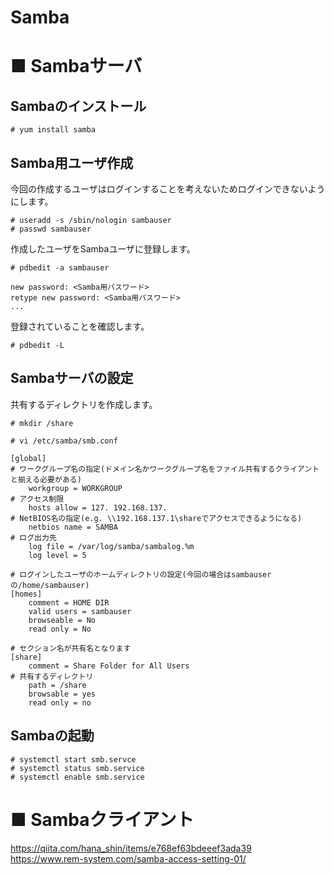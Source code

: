 # Samba
# ■ Sambaサーバ
## Sambaのインストール
```
# yum install samba
```
## Samba用ユーザ作成
今回の作成するユーザはログインすることを考えないためログインできないようにします。
```
# useradd -s /sbin/nologin sambauser
# passwd sambauser
```
作成したユーザをSambaユーザに登録します。
```
# pdbedit -a sambauser
```
```
new password: <Samba用パスワード>
retype new password: <Samba用パスワード>
...
```
登録されていることを確認します。
```
# pdbedit -L
```
## Sambaサーバの設定
共有するディレクトリを作成します。
```
# mkdir /share
```
```
# vi /etc/samba/smb.conf
```
```
[global]
# ワークグループ名の指定(ドメイン名かワークグループ名をファイル共有するクライアントと揃える必要がある)
    workgroup = WORKGROUP
# アクセス制限
    hosts allow = 127. 192.168.137.
# NetBIOS名の指定(e.g. \\192.168.137.1\shareでアクセスできるようになる)
    netbios name = SAMBA
# ログ出力先
    log file = /var/log/samba/sambalog.%m
    log level = 5

# ログインしたユーザのホームディレクトリの設定(今回の場合はsambauserの/home/sambauser)
[homes]
    comment = HOME DIR
    valid users = sambauser
    browseable = No
    read only = No

# セクション名が共有名となります
[share]
    comment = Share Folder for All Users
# 共有するディレクトリ
    path = /share
    browsable = yes
    read only = no
```
## Sambaの起動
```
# systemctl start smb.servce
# systemctl status smb.service
# systemctl enable smb.service
```
# ■ Sambaクライアント
https://qiita.com/hana_shin/items/e768ef63bdeeef3ada39  
https://www.rem-system.com/samba-access-setting-01/
